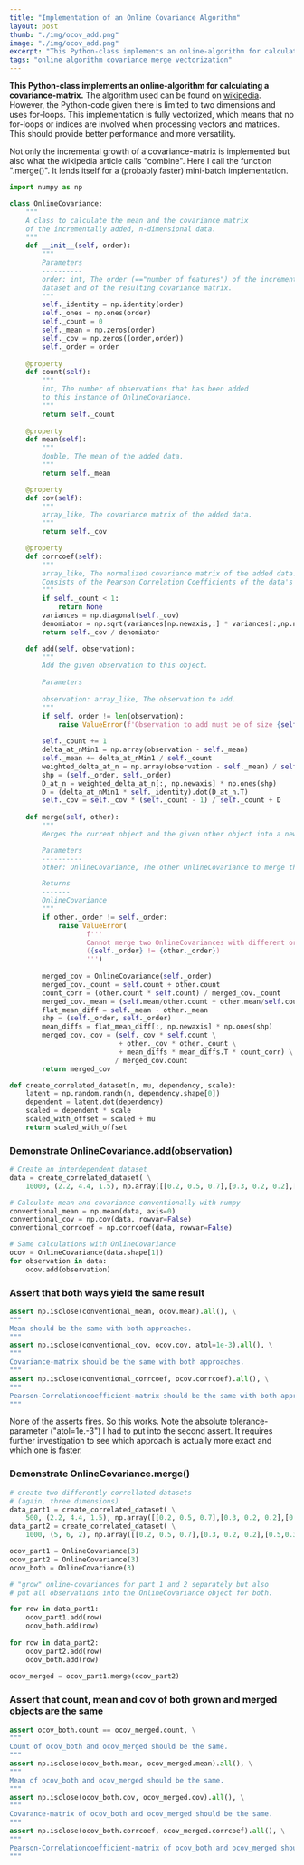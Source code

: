 ```yaml
---
title: "Implementation of an Online Covariance Algorithm"
layout: post
thumb: "./img/ocov_add.png"
image: "./img/ocov_add.png"
excerpt: "This Python-class implements an online-algorithm for calculating a covariance-matrix."
tags: "online algorithm covariance merge vectorization"
---
```

**This Python-class implements an online-algorithm for calculating a covariance-matrix.**<!--more-->
The algorithm used can be found on [wikipedia](https://en.wikipedia.org/wiki/Algorithms_for_calculating_variance#Online). However, the Python-code given there is limited to two dimensions and uses for-loops.
This implementation is fully vectorized, which means that no for-loops or indices are involved when processing vectors and matrices. This should provide better performance and more versatility.

Not only the incremental growth of a covariance-matrix is implemented but also what the wikipedia article calls "combine".
Here I call the function ".merge()". It lends itself for a (probably faster) mini-batch implementation.


```python
import numpy as np
```


```python
class OnlineCovariance:
    """
    A class to calculate the mean and the covariance matrix
    of the incrementally added, n-dimensional data.
    """
    def __init__(self, order):
        """
        Parameters
        ----------
        order: int, The order (=="number of features") of the incrementally added
        dataset and of the resulting covariance matrix.
        """
        self._identity = np.identity(order)
        self._ones = np.ones(order)
        self._count = 0
        self._mean = np.zeros(order)
        self._cov = np.zeros((order,order))
        self._order = order
        
    @property
    def count(self):
        """
        int, The number of observations that has been added
        to this instance of OnlineCovariance.
        """
        return self._count 
   
    @property
    def mean(self):
        """
        double, The mean of the added data.
        """        
        return self._mean

    @property
    def cov(self):
        """
        array_like, The covariance matrix of the added data.
        """
        return self._cov

    @property
    def corrcoef(self):
        """
        array_like, The normalized covariance matrix of the added data.
        Consists of the Pearson Correlation Coefficients of the data's features.
        """
        if self._count < 1:
            return None
        variances = np.diagonal(self._cov)
        denomiator = np.sqrt(variances[np.newaxis,:] * variances[:,np.newaxis])
        return self._cov / denomiator

    def add(self, observation):
        """
        Add the given observation to this object.
        
        Parameters
        ----------
        observation: array_like, The observation to add.
        """
        if self._order != len(observation):
            raise ValueError(f'Observation to add must be of size {self._order}')
            
        self._count += 1
        delta_at_nMin1 = np.array(observation - self._mean)
        self._mean += delta_at_nMin1 / self._count
        weighted_delta_at_n = np.array(observation - self._mean) / self._count
        shp = (self._order, self._order)
        D_at_n = weighted_delta_at_n[:, np.newaxis] * np.ones(shp)
        D = (delta_at_nMin1 * self._identity).dot(D_at_n.T)
        self._cov = self._cov * (self._count - 1) / self._count + D
    
    def merge(self, other):
        """
        Merges the current object and the given other object into a new OnlineCovariance object.

        Parameters
        ----------
        other: OnlineCovariance, The other OnlineCovariance to merge this object with.

        Returns
        -------
        OnlineCovariance
        """
        if other._order != self._order:
            raise ValueError(
                   f'''
                   Cannot merge two OnlineCovariances with different orders.
                   ({self._order} != {other._order})
                   ''')
            
        merged_cov = OnlineCovariance(self._order)
        merged_cov._count = self.count + other.count
        count_corr = (other.count * self.count) / merged_cov._count
        merged_cov._mean = (self.mean/other.count + other.mean/self.count) * count_corr
        flat_mean_diff = self._mean - other._mean
        shp = (self._order, self._order)
        mean_diffs = flat_mean_diff[:, np.newaxis] * np.ones(shp)
        merged_cov._cov = (self._cov * self.count \
                           + other._cov * other._count \
                           + mean_diffs * mean_diffs.T * count_corr) \
                          / merged_cov.count
        return merged_cov

```


```python
def create_correlated_dataset(n, mu, dependency, scale):
    latent = np.random.randn(n, dependency.shape[0])
    dependent = latent.dot(dependency)
    scaled = dependent * scale
    scaled_with_offset = scaled + mu
    return scaled_with_offset
```

### Demonstrate OnlineCovariance.add(observation)


```python
# Create an interdependent dataset
data = create_correlated_dataset( \
    10000, (2.2, 4.4, 1.5), np.array([[0.2, 0.5, 0.7],[0.3, 0.2, 0.2],[0.5,0.3,0.1]]), (1, 5, 3))
```


```python
# Calculate mean and covariance conventionally with numpy
conventional_mean = np.mean(data, axis=0)
conventional_cov = np.cov(data, rowvar=False)
conventional_corrcoef = np.corrcoef(data, rowvar=False)
```


```python
# Same calculations with OnlineCovariance
ocov = OnlineCovariance(data.shape[1])
for observation in data:
    ocov.add(observation)
```

### Assert that both ways yield the same result


```python
assert np.isclose(conventional_mean, ocov.mean).all(), \
"""
Mean should be the same with both approaches.
"""
assert np.isclose(conventional_cov, ocov.cov, atol=1e-3).all(), \
"""
Covariance-matrix should be the same with both approaches.
"""
assert np.isclose(conventional_corrcoef, ocov.corrcoef).all(), \
"""
Pearson-Correlationcoefficient-matrix should be the same with both approaches.
"""
```

None of the asserts fires. So this works.
Note the absolute tolerance-parameter ("atol=1e.-3") I had to put into the second assert.
It requires further investigation to see which approach is actually more exact and which one is faster.

### Demonstrate OnlineCovariance.merge()


```python
# create two differently correllated datasets
# (again, three dimensions)
data_part1 = create_correlated_dataset( \
    500, (2.2, 4.4, 1.5), np.array([[0.2, 0.5, 0.7],[0.3, 0.2, 0.2],[0.5,0.3,0.1]]), (1, 5, 3))
data_part2 = create_correlated_dataset( \
    1000, (5, 6, 2), np.array([[0.2, 0.5, 0.7],[0.3, 0.2, 0.2],[0.5,0.3,0.1]]), (1, 5, 3))
```


```python
ocov_part1 = OnlineCovariance(3)
ocov_part2 = OnlineCovariance(3)
ocov_both = OnlineCovariance(3)

# "grow" online-covariances for part 1 and 2 separately but also
# put all observations into the OnlineCovariance object for both.

for row in data_part1:
    ocov_part1.add(row)
    ocov_both.add(row)
    
for row in data_part2:
    ocov_part2.add(row)
    ocov_both.add(row)
    
ocov_merged = ocov_part1.merge(ocov_part2)

```

### Assert that count, mean and cov of both grown and merged objects are the same


```python
assert ocov_both.count == ocov_merged.count, \
"""
Count of ocov_both and ocov_merged should be the same.
"""
assert np.isclose(ocov_both.mean, ocov_merged.mean).all(), \
"""
Mean of ocov_both and ocov_merged should be the same.
"""
assert np.isclose(ocov_both.cov, ocov_merged.cov).all(), \
"""
Covarance-matrix of ocov_both and ocov_merged should be the same.
"""
assert np.isclose(ocov_both.corrcoef, ocov_merged.corrcoef).all(), \
"""
Pearson-Correlationcoefficient-matrix of ocov_both and ocov_merged should be the same.
"""
```
